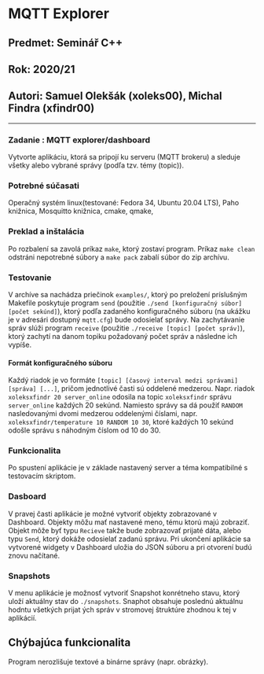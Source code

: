 # MQTT Explorer

## Predmet:  Seminář C++
## Rok: 2020/21
## Autori: Samuel Olekšák (xoleks00), Michal Findra (xfindr00)

---

### Zadanie : MQTT explorer/dashboard
Vytvorte aplikáciu, ktorá sa pripojí ku serveru (MQTT brokeru) a sleduje všetky alebo vybrané správy (podľa tzv. témy (topic)).

### Potrebné súčasati
Operačný systém linux(testované: Fedora 34, Ubuntu 20.04 LTS), Paho knižnica, Mosquitto knižnica, cmake, qmake, 

### Preklad a inštalácia
Po rozbalení sa zavolá príkaz `make`, ktorý zostaví program.
Príkaz `make clean` odstráni nepotrebné súbory a `make pack` zabalí súbor do zip archívu.

### Testovanie
V archíve sa nachádza priečinok `examples/`, ktorý po preložení príslušným Makefile poskytuje program `send` (použitie `./send [konfiguračný súbor] [počet sekúnd]`), ktorý podľa zadaného konfiguračného súboru (na ukážku je v adresári dostupný `mqtt.cfg`) bude odosielať správy. Na zachytávanie správ slúži program `receive` (použitie `./receive [topic] [počet správ]`), ktorý zachytí na danom topiku požadovaný počet správ a následne ich vypíše.

#### Formát konfiguračného súboru
Každý riadok je vo formáte `[topic] [časový interval medzi správami] [správa] [...]`, pričom jednotlivé časti sú oddelené medzerou. Napr. riadok `xoleksxfindr 20 server_online` odosila na topic `xoleksxfindr` správu `server_online` každých 20 sekúnd. Namiesto správy sa dá použiť `RANDOM` nasledovanými dvomi medzerou oddelenými číslami, napr. `xoleksxfindr/temperature 10 RANDOM 10 30`, ktoré každých 10 sekúnd odošle správu s náhodným číslom od 10 do 30.

### Funkcionalita
Po spustení aplikácie je v základe nastavený server a téma kompatibilné s testovacím skriptom.

### Dasboard 
V pravej časti aplikácie je možné vytvoriť objekty zobrazované v Dashboard. Objekty môžu mať nastavené meno, tému ktorú majú zobraziť. Objekt môže byť typu `Recieve` takže bude zobrazovať prijaté dáta, alebo typu `Send`, ktorý dokáže odosielať zadanú správu. Pri ukončení aplikácie sa vytvorené widgety v Dashboard uložia do JSON súboru a pri otvorení budú znovu načítané. 

### Snapshots
V menu aplikácie je možnosť vytvoriť Snapshot konrétneho stavu, ktorý uloží aktuálny stav do `./snapshots`. Snaphot obsahuje poslednú aktuálnu hodntu všetkých prijat	ých správ v stromovej štruktúre zhodnou k tej v aplikácií. 


## Chýbajúca funkcionalita
Program nerozlišuje textové a binárne správy (napr. obrázky).
